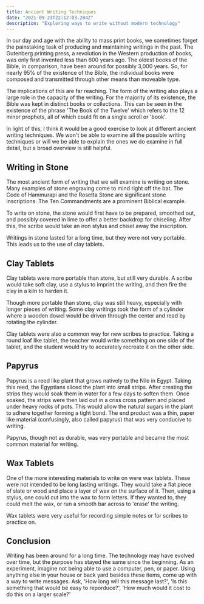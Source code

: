 ```yaml
---
title: Ancient Writing Techniques
date: "2021-09-23T22:12:03.284Z"
description: "Exploring ways to write without modern technology"
---
```


In our day and age with the ability to mass print books, we sometimes forget the painstaking task of producing and maintaining writings in the past. The Gutenberg printing press, a revolution in the Western production of books, was only first invented less than 600 years ago. The oldest books of the Bible, in comparison, have been around for possibly 3,000 years. So, for nearly 95% of the existence of the Bible, the individual books were composed and transmitted through other means than moveable type.

The implications of this are far reaching. The form of the writing also plays a large role in the capacity of the writing. For the majority of its existence, the Bible was kept in distinct books or collections. This can be seen in the existence of the phrase 'The Book of the Twelve' which refers to the 12 minor prophets, all of which could fit on a single scroll or 'book'.

In light of this, I think it would be a good exercise to look at different ancient writing techniques. We won't be able to examine all the possible writing techniques or will we be able to explain the ones we do examine in full detail, but a broad overview is still helpful.

## Writing in Stone

The most ancient form of writing that we will examine is writing on stone. Many examples of stone engraving come to mind right off the bat. The Code of Hammurapi and the Rosetta Stone are significant stone inscriptions. The Ten Commandments are a prominent Biblical example.

To write on stone, the stone would first have to be prepared, smoothed out, and possibly covered in lime to offer a better backdrop for chiseling. After this, the scribe would take an iron stylus and chisel away the inscription.

Writings in stone lasted for a long time, but they were not very portable. This leads us to the use of clay tablets.

## Clay Tablets

Clay tablets were more portable than stone, but still very durable. A scribe would take soft clay, use a stylus to imprint the writing, and then fire the clay in a kiln to harden it.

Though more portable than stone, clay was still heavy, especially with longer pieces of writing. Some clay writings took the form of a cylinder where a wooden dowel would be driven through the center and read by rotating the cylinder.

Clay tablets were also a common way for new scribes to practice. Taking a round loaf like tablet, the teacher would write something on one side of the tablet, and the student would try to accurately recreate it on the other side.

## Papyrus

Papyrus is a reed like plant that grows natively to the Nile in Egypt. Taking this reed, the Egyptians sliced the plant into small strips. After creating the strips they would soak them in water for a few days to soften them. Once soaked, the strips were then laid out in a criss cross pattern and placed under heavy rocks of pots. This would allow the natural sugars in the plant to adhere together forming a tight bond. The end product was a thin, paper like material (confusingly, also called papyrus) that was very conducive to writing.

Papyrus, though not as durable, was very portable and became the most common material for writing.

## Wax Tablets

One of the more interesting materials to write on were wax tablets. These were not intended to be long lasting writings. They would take a flat piece of slate or wood and place a layer of wax on the surface of it. Then, using a stylus, one could cut into the wax to form letters. If they wanted to, they could melt the wax, or run a smooth bar across to 'erase' the writing.

Wax tablets were very useful for recording simple notes or for scribes to practice on.

## Conclusion

Writing has been around for a long time. The technology may have evolved over time, but the purpose has stayed the same since the beginning. As an experiment, imagine not being able to use a computer, pen, or paper. Using anything else in your house or back yard besides these items, come up with a way to write messages. Ask, 'How long will this message last?', 'Is this something that would be easy to reporduce?', 'How much would it cost to do this on a larger scale?'
